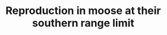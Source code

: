 ---
title: Reproduction in moose at their southern range limit
year: 2016
authors: Ruprecht, J. S., K. R. Hersey, <strong>K. Hafen</strong>, K. L. Monteith, N. J. DeCesare, M. J. Kauffman, and D. R. MacNulty
journal: <i>Journal of Mammalogy</i>
volume:
pages:
doi:
urlp: http://dx.doi.org/10.1093/jmammal/gyw099
pdf: http://jmammal.oxfordjournals.org/content/early/2016/07/14/jmammal.gyw099.full.pdf
---